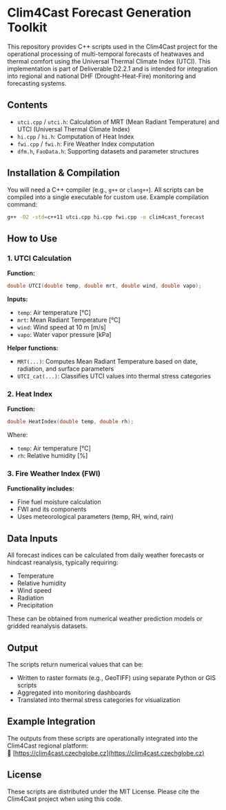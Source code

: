 # Clim4Cast Forecast Generation Toolkit

This repository provides C++ scripts used in the Clim4Cast project for the operational processing of multi-temporal forecasts of heatwaves and thermal comfort using the Universal Thermal Climate Index (UTCI). This implementation is part of Deliverable D2.2.1 and is intended for integration into regional and national DHF (Drought-Heat-Fire) monitoring and forecasting systems.

## Contents

- `utci.cpp` / `utci.h`: Calculation of MRT (Mean Radiant Temperature) and UTCI (Universal Thermal Climate Index)
- `hi.cpp` / `hi.h`: Computation of Heat Index
- `fwi.cpp` / `fwi.h`: Fire Weather Index computation
- `dfm.h`, `FaoData.h`: Supporting datasets and parameter structures

## Installation & Compilation

You will need a C++ compiler (e.g., `g++` or `clang++`). All scripts can be compiled into a single executable for custom use. Example compilation command:

```bash
g++ -O2 -std=c++11 utci.cpp hi.cpp fwi.cpp -o clim4cast_forecast
```

## How to Use

### 1. UTCI Calculation

**Function:**
```cpp
double UTCI(double temp, double mrt, double wind, double vapo);
```

**Inputs:**
- `temp`: Air temperature [°C]
- `mrt`: Mean Radiant Temperature [°C]
- `wind`: Wind speed at 10 m [m/s]
- `vapo`: Water vapor pressure [kPa]

**Helper functions:**
- `MRT(...)`: Computes Mean Radiant Temperature based on date, radiation, and surface parameters
- `UTCI_cat(...)`: Classifies UTCI values into thermal stress categories

### 2. Heat Index

**Function:**
```cpp
double HeatIndex(double temp, double rh);
```

Where:
- `temp`: Air temperature [°C]
- `rh`: Relative humidity [%]

### 3. Fire Weather Index (FWI)

**Functionality includes:**
- Fine fuel moisture calculation
- FWI and its components
- Uses meteorological parameters (temp, RH, wind, rain)

## Data Inputs

All forecast indices can be calculated from daily weather forecasts or hindcast reanalysis, typically requiring:

- Temperature
- Relative humidity
- Wind speed
- Radiation
- Precipitation

These can be obtained from numerical weather prediction models or gridded reanalysis datasets.

## Output

The scripts return numerical values that can be:
- Written to raster formats (e.g., GeoTIFF) using separate Python or GIS scripts
- Aggregated into monitoring dashboards
- Translated into thermal stress categories for visualization

## Example Integration

The outputs from these scripts are operationally integrated into the Clim4Cast regional platform:  
🔗 [https://clim4cast.czechglobe.cz](https://clim4cast.czechglobe.cz)

## License

These scripts are distributed under the MIT License. Please cite the Clim4Cast project when using this code.
